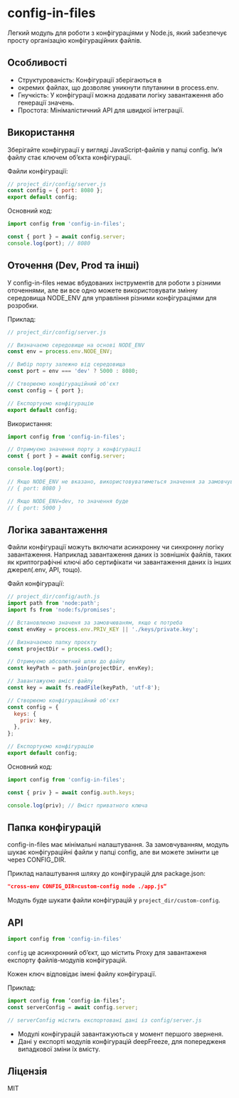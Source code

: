 # config-in-files

Легкий модуль для роботи з конфігураціями у Node.js, який забезпечує просту організацію конфігураційних файлів.

## Особливості

- Структурованість: Конфігурації зберігаються в 
- окремих файлах, що дозволяє уникнути плутанини в process.env.
- Гнучкість: У конфігурації можна додавати логіку завантаження або генерації значень.
- Простота: Мінімалістичний API для швидкої інтеграції.

## Використання

Зберігайте конфігурації у вигляді JavaScript-файлів у папці config. Ім’я файлу стає ключем об’єкта конфігурації.

Файли конфігурації:

```javascript
// project_dir/config/server.js
const config = { port: 8080 };
export default config;
```

Основний код:

```javascript
import config from 'config-in-files';

const { port } = await config.server;
console.log(port); // 8080
```

## Оточення (Dev, Prod та інші)

У config-in-files немає вбудованих інструментів для роботи з різними оточеннями, але ви все одно можете  використовувати змінну середовища NODE_ENV для управління різними конфігураціями для розробки.

Приклад:

```javascript
// project_dir/config/server.js

// Визначаємо середовище на основі NODE_ENV
const env = process.env.NODE_ENV;

// Вибір порту залежно від середовища
const port = env === 'dev' ? 5000 : 8080;

// Створюємо конфігураційний об'єкт
const config = { port };

// Експортуємо конфігурацію
export default config;
```

Використання:

```javascript
import config from 'config-in-files';

// Отримуємо значення порту з конфігурації
const { port } = await config.server; 

console.log(port);

// Якщо NODE_ENV не вказано, використовуватиметься значення за замовчуванням
// { port: 8080 }

// Якщо NODE_ENV=dev, то значення буде
// { port: 5000 }
```

## Логіка завантаження

Файли конфігурації можуть включати асинхронну чи синхронну логіку завантаження.  Наприклад завантаження даних із зовнішніх файлів, таких як криптографічні ключі або сертифікати чи завантаження даних із інших джерел(.env, API, тощо).

Файл конфігурації:

```javascript
// project_dir/config/auth.js
import path from 'node:path';
import fs from 'node:fs/promises';

// Встановлюємо значеня за замовчюваням, якщо є потреба
const envKey = process.env.PRIV_KEY || './keys/private.key';

// Визначаємоо папку проєкту
const projectDir = process.cwd();

// Отримуємо абсолютний шлях до файлу
const keyPath = path.join(projectDir, envKey);

// Завантажуємо вміст файлу
const key = await fs.readFile(keyPath, 'utf-8');

// Створюємо конфігураційний об'єкт
const config = {
  keys: {
    priv: key,
  },
};

// Експортуємо конфігурацію
export default config;
```

Основний код:

```javascript
import config from 'config-in-files';

const { priv } = await config.auth.keys;

console.log(priv); // Вміст приватного ключа 
```

## Папка конфігурацій

config-in-files має мінімальні налаштування. За замовчуванням, модуль шукає конфігураційні файли у папці config, але ви можете змінити це через CONFIG_DIR.

Приклад налаштування шляху до конфігурацій для package.json:

```json
"cross-env CONFIG_DIR=custom-config node ./app.js“
```

Модуль буде шукати файли конфігурацій у `project_dir/custom-config`.

## API

```Javascript
import config from 'config-in-files'
```

`config` це асинхронний об’єкт, що містить Proxy для завантаженя експорту файлів-модулів конфігурацій.

Кожен ключ відповідає імені файлу конфігурації.

Приклад:

```javascript
import config from ‘config-in-files’;
const serverConfig = await config.server;

// serverConfig містить експортовані дані із config/server.js
```

- Модулі конфігурацій завантажуються у момент першого зверненя.
- Дані у експорті модулів конфігурацій deepFreeze, для попередженя випадкової зміни їх вмісту.

## Ліцензія

MIT
